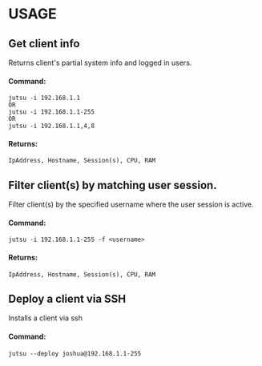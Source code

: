 # USAGE

## Get client info
Returns client's partial system info and logged in users.
#### Command:
	jutsu -i 192.168.1.1
	OR
	jutsu -i 192.168.1.1-255
	OR
	jutsu -i 192.168.1.1,4,8
#### Returns:
	IpAddress, Hostname, Session(s), CPU, RAM

## Filter client(s) by matching user session.
Filter client(s) by the specified username where the user session is active.
#### Command:
	jutsu -i 192.168.1.1-255 -f <username>
#### Returns:
	IpAddress, Hostname, Session(s), CPU, RAM

## Deploy a client via SSH
Installs a client via ssh
#### Command:
	jutsu --deploy joshua@192.168.1.1-255
